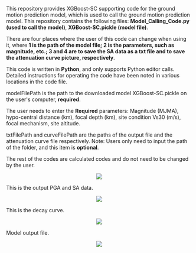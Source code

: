 This repository provides XGBoost-SC supporting code for the ground motion prediction model, which is used to call the ground motion prediction model. This repository contains the following files: __Model_Calling_Code.py (used to call the model)__, __XGBoost-SC.pickle (model file)__.

There are four places where the user of this code can change when using it, where __1 is the path of the model file; 2 is the parameters, such as magnitude, etc.; 3 and 4 are to save the SA data as a txt file and to save the attenuation curve picture, respectively__.

This code is written in __Python__, and only supports Python editor calls. Detailed instructions for operating the code have been noted in various locations in the code file.

modelFilePath is the path to the downloaded model XGBoost-SC.pickle on the user's computer, __required__.

The user needs to enter the __Required__ parameters:
Magnitude (MJMA), hypo-central distance (km), focal depth (km), site condition Vs30 (m/s), focal mechanism, site altitude.

txtFilePath and curveFilePath are the paths of the output file and the attenuation curve file respectively. Note: Users only need to input the path of the folder, and this item is __optional__.



The rest of the codes are calculated codes and do not need to be changed by the user.
<div align=center>
<img src="https://github.com/getSomeChip/XGBoost-SC/assets/148534036/d8cf7037-50e1-4566-881e-2972b537a86d">
</div>



This is the output PGA and SA data.
<div align=center>
<img src="https://github.com/getSomeChip/XGBoost-SC/assets/148534036/7bc37cd0-2866-44ee-a266-87efac8af181">
</div>

This is the decay curve.
<div align=center>
<img src="https://github.com/getSomeChip/XGBoost-SC/assets/148534036/864c1664-f1df-44ec-9b73-20aaa36dda32">
</div>

Model output file.
<div align=center>
<img src="https://github.com/getSomeChip/XGBoost-SC/assets/148534036/6399af6d-ff66-496e-b724-3c491875c8a2">
</div>
